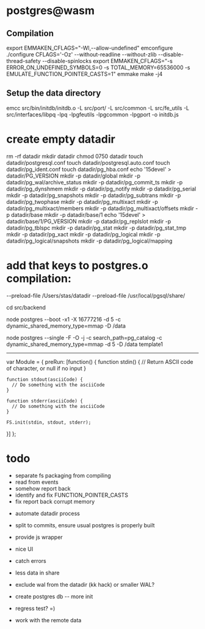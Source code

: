# postgres@wasm


## Compilation

export EMMAKEN_CFLAGS="-Wl,--allow-undefined"
emconfigure ./configure CFLAGS='-Oz' --without-readline --without-zlib --disable-thread-safety --disable-spinlocks
export EMMAKEN_CFLAGS="-s ERROR_ON_UNDEFINED_SYMBOLS=0 -s TOTAL_MEMORY=65536000 -s EMULATE_FUNCTION_POINTER_CASTS=1"
emmake make -j4

## Setup the data directory

emcc src/bin/initdb/initdb.o -L src/port/ -L src/common -L src/fe_utils -L src/interfaces/libpq -lpq -lpgfeutils -lpgcommon -lpgport -o initdb.js

# create empty datadir
rm -rf datadir
mkdir datadir
chmod 0750 datadir
touch datadir/postgresql.conf
touch datadir/postgresql.auto.conf
touch datadir/pg_ident.conf
touch datadir/pg_hba.conf
echo '15devel' > datadir/PG_VERSION
mkdir -p datadir/global
mkdir -p datadir/pg_wal/archive_status
mkdir -p datadir/pg_commit_ts
mkdir -p datadir/pg_dynshmem
mkdir -p datadir/pg_notify
mkdir -p datadir/pg_serial
mkdir -p datadir/pg_snapshots
mkdir -p datadir/pg_subtrans
mkdir -p datadir/pg_twophase
mkdir -p datadir/pg_multixact
mkdir -p datadir/pg_multixact/members
mkdir -p datadir/pg_multixact/offsets
mkdir -p datadir/base
mkdir -p datadir/base/1
echo '15devel' > datadir/base/1/PG_VERSION
mkdir -p datadir/pg_replslot
mkdir -p datadir/pg_tblspc
mkdir -p datadir/pg_stat
mkdir -p datadir/pg_stat_tmp
mkdir -p datadir/pg_xact
mkdir -p datadir/pg_logical
mkdir -p datadir/pg_logical/snapshots
mkdir -p datadir/pg_logical/mapping


# add that keys to postgres.o compilation:
--preload-file /Users/stas/datadir --preload-file /usr/local/pgsql/share/

cd src/backend

node postgres --boot -x1 -X 16777216 -d 5 -c dynamic_shared_memory_type=mmap -D /data



node postgres --single -F -O -j -c search_path=pg_catalog -c dynamic_shared_memory_type=mmap -d 5 -D /data template1




------


var Module = {
  preRun: [function() {
    function stdin() {
      // Return ASCII code of character, or null if no input
    }

    function stdout(asciiCode) {
      // Do something with the asciiCode
    }

    function stderr(asciiCode) {
      // Do something with the asciiCode
    }

    FS.init(stdin, stdout, stderr);
  }]
};


# todo

+ separate fs packaging from compiling
+ read from events
+ somehow report back
+ identify and fix FUNCTION_POINTER_CASTS
+ fix report back corrupt memory

* automate datadir process
* split to commits, ensure usual postgres is properly built
* provide js wrapper
* nice UI
* catch errors

* less data in share
* exclude wal from the datadir (kk hack) or smaller WAL?

* create postgres db -- more init

* regress test? =)

* work with the remote data
